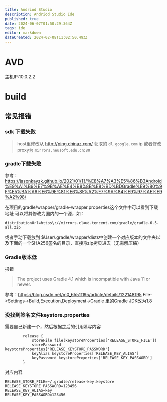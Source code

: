 ```yaml
---
title: Andriod Studio
description: Andriod Studio Ide
published: true
date: 2024-06-07T01:50:29.364Z
tags: ide
editor: markdown
dateCreated: 2024-02-08T11:02:50.492Z
---
```


# AVD
主机IP:10.0.2.2

# build
## 常见报错
### sdk 下载失败
>host里修改从 http://ping.chinaz.com/ 获取的 ```dl.google.com``` ip
或者修改proxy为 ```mirrors.neusoft.edu.cn:80```

### gradle下载失败
参考：https://jasonkayzk.github.io/2021/01/13/%E8%A7%A3%E5%86%B3Android%E9%A1%B9%E7%9B%AE%E4%B8%8B%E8%BD%BDGradle%E9%80%9F%E5%BA%A6%E6%9E%81%E6%85%A2%E7%9A%84%E9%97%AE%E9%A2%98/

在项目的gradle/wrapper/gradle-wrapper.properties这个文件中可以看到下载地址
可以将其修改为国内的一个源，如：
```
distributionUrl=https\://mirrors.cloud.tencent.com/gradle/gradle-6.5-all.zip
```
或者手动下载放到 $User/.gradle/wrapper/dists中创建一个对应版本的文件夹以及下面的一个SHA256签名的目录，直接将zip拷贝进去（无需解压缩）

### Gradle版本低
报错
>The project uses Gradle 4.1 which is incompatible with Java 11 or newer.

参考：https://blog.csdn.net/m0_65511195/article/details/122148195
File->Settings->Build,Execution,Deployment->Gradle 
里的Gradle JDK改为1.8

### 没找到签名文件keystore.properties
需要自己新建一个，然后根据之后的引用填写内容
```
        release {
            storeFile file(keystoreProperties['RELEASE_STORE_FILE'])
            storePassword keystoreProperties['RELEASE_KEYSTORE_PASSWORD']
            keyAlias keystoreProperties['RELEASE_KEY_ALIAS']
            keyPassword keystoreProperties['RELEASE_KEY_PASSWORD']
        }
```
对应内容
```
RELEASE_STORE_FILE=~/.gradle/release-key.keystore
RELEASE_KEYSTORE_PASSWORD=123456
RELEASE_KEY_ALIAS=key
RELEASE_KEY_PASSWORD=123456
```